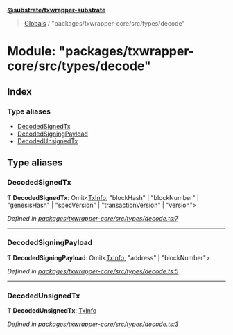 **[@substrate/txwrapper-substrate](../README.md)**

> [Globals](../globals.md) / "packages/txwrapper-core/src/types/decode"

# Module: "packages/txwrapper-core/src/types/decode"

## Index

### Type aliases

* [DecodedSignedTx](_packages_txwrapper_core_src_types_decode_.md#decodedsignedtx)
* [DecodedSigningPayload](_packages_txwrapper_core_src_types_decode_.md#decodedsigningpayload)
* [DecodedUnsignedTx](_packages_txwrapper_core_src_types_decode_.md#decodedunsignedtx)

## Type aliases

### DecodedSignedTx

Ƭ  **DecodedSignedTx**: Omit\<[TxInfo](../interfaces/_packages_txwrapper_core_src_types_method_.txinfo.md), \"blockHash\" \| \"blockNumber\" \| \"genesisHash\" \| \"specVersion\" \| \"transactionVersion\" \| \"version\">

*Defined in [packages/txwrapper-core/src/types/decode.ts:7](https://github.com/paritytech/txwrapper-core/blob/e071077/packages/txwrapper-core/src/types/decode.ts#L7)*

___

### DecodedSigningPayload

Ƭ  **DecodedSigningPayload**: Omit\<[TxInfo](../interfaces/_packages_txwrapper_core_src_types_method_.txinfo.md), \"address\" \| \"blockNumber\">

*Defined in [packages/txwrapper-core/src/types/decode.ts:5](https://github.com/paritytech/txwrapper-core/blob/e071077/packages/txwrapper-core/src/types/decode.ts#L5)*

___

### DecodedUnsignedTx

Ƭ  **DecodedUnsignedTx**: [TxInfo](../interfaces/_packages_txwrapper_core_src_types_method_.txinfo.md)

*Defined in [packages/txwrapper-core/src/types/decode.ts:3](https://github.com/paritytech/txwrapper-core/blob/e071077/packages/txwrapper-core/src/types/decode.ts#L3)*
